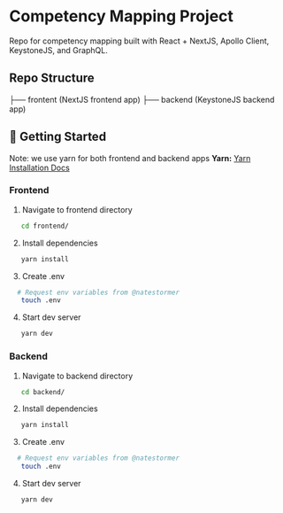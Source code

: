 # Competency Mapping Project

Repo for competency mapping built with React + NextJS, Apollo Client, KeystoneJS, and GraphQL.

## Repo Structure

├── frontent (NextJS frontend app)
├── backend (KeystoneJS backend app)

## 🚀 Getting Started

Note: we use yarn for both frontend and backend apps
**Yarn:** [Yarn Installation Docs](https://yarnpkg.com/getting-started/install)

### Frontend

1. Navigate to frontend directory

```sh
   cd frontend/
```

2. Install dependencies

```sh
   yarn install
```

3. Create .env

```sh
  # Request env variables from @natestormer
   touch .env
```

4. Start dev server

```sh
   yarn dev
```

### Backend

1. Navigate to backend directory

```sh
   cd backend/
```

2. Install dependencies

```sh
   yarn install
```

3. Create .env

```sh
  # Request env variables from @natestormer
   touch .env
```

4. Start dev server

```sh
   yarn dev
```
